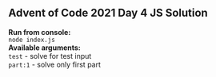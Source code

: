 ## Advent of Code 2021 Day 4 JS Solution

**Run from console:**  
`node index.js`  
**Available arguments:**  
`test` - solve for test input  
`part:1` - solve only first part   
